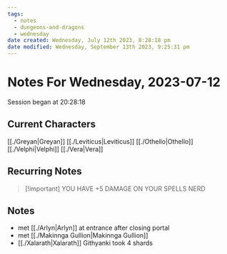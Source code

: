 ```yaml
---
tags:
  - notes
  - dungeons-and-dragons
  - wednesday
date created: Wednesday, July 12th 2023, 8:28:18 pm
date modified: Wednesday, September 13th 2023, 9:25:31 pm
---
```


# Notes For Wednesday, 2023-07-12
Session began at 20:28:18
## Current Characters
[[./Greyan|Greyan]]
[[./Leviticus|Leviticus]]
[[./Othello|Othello]]
[[./Velphi|Velphi]]
[[./Vera|Vera]]
## Recurring Notes
> [!important] YOU HAVE +5 DAMAGE ON YOUR SPELLS NERD
## Notes
- met [[./Arlyn|Arlyn]] at entrance after closing portal
- met [[./Makinnga Gullion|Makinnga Gullion]]
- [[./Xalarath|Xalarath]] Githyanki took 4 shards